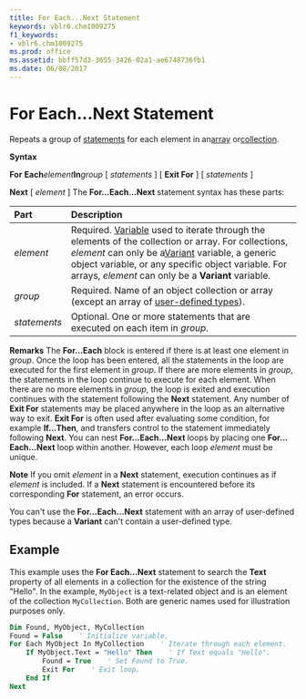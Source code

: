 ```yaml
---
title: For Each...Next Statement
keywords: vblr6.chm1009275
f1_keywords:
- vblr6.chm1009275
ms.prod: office
ms.assetid: bbff57d3-3655-3426-02a1-ae6748736fb1
ms.date: 06/08/2017
---
```



# For Each...Next Statement

Repeats a group of [statements](vbe-glossary.md) for each element in an[array](vbe-glossary.md) or[collection](vbe-glossary.md).

 **Syntax**

 **For** **Each**_element_**In**_group_
 [ _statements_ ]
 [ **Exit For** ]
 [ _statements_ ]

 **Next** [ _element_ ]
The **For...Each...Next** statement syntax has these parts:


|**Part**|**Description**|
|:-----|:-----|
| _element_|Required. [Variable](vbe-glossary.md) used to iterate through the elements of the collection or array. For collections, _element_ can only be a[Variant](vbe-glossary.md) variable, a generic object variable, or any specific object variable. For arrays, _element_ can only be a **Variant** variable.|
| _group_|Required. Name of an object collection or array (except an array of [user-defined types](vbe-glossary.md)).|
| _statements_|Optional. One or more statements that are executed on each item in  _group_.|
 **Remarks**
The **For…Each** block is entered if there is at least one element in _group_. Once the loop has been entered, all the statements in the loop are executed for the first element in _group_. If there are more elements in _group_, the statements in the loop continue to execute for each element. When there are no more elements in _group_, the loop is exited and execution continues with the statement following the **Next** statement.
Any number of **Exit For** statements may be placed anywhere in the loop as an alternative way to exit. **Exit For** is often used after evaluating some condition, for example **If…Then**, and transfers control to the statement immediately following **Next**.
You can nest **For...Each...Next** loops by placing one **For…Each…Next** loop within another. However, each loop _element_ must be unique.

 **Note**  If you omit  _element_ in a **Next** statement, execution continues as if _element_ is included. If a **Next** statement is encountered before its corresponding **For** statement, an error occurs.

You can't use the **For...Each...Next** statement with an array of user-defined types because a **Variant** can't contain a user-defined type.

## Example

This example uses the **For Each...Next** statement to search the **Text** property of all elements in a collection for the existence of the string "Hello". In the example, `MyObject` is a text-related object and is an element of the collection `MyCollection`. Both are generic names used for illustration purposes only.


```vb
Dim Found, MyObject, MyCollection 
Found = False    ' Initialize variable. 
For Each MyObject In MyCollection    ' Iterate through each element.  
    If MyObject.Text = "Hello" Then    ' If Text equals "Hello". 
        Found = True    ' Set Found to True. 
        Exit For    ' Exit loop. 
    End If 
Next
```


